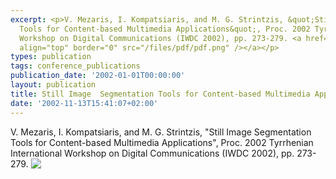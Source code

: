 ```yaml
---
excerpt: <p>V. Mezaris, I. Kompatsiaris, and M. G. Strintzis, &quot;Still Image Segmentation
  Tools for Content-based Multimedia Applications&quot;, Proc. 2002 Tyrrhenian International
  Workshop on Digital Communications (IWDC 2002), pp. 273-279. <a href="/files/pdf/iwdc2002_segmentation.pdf"><img
  align="top" border="0" src="/files/pdf/pdf.png" /></a></p>
types: publication
tags: conference_publications
publication_date: '2002-01-01T00:00:00'
layout: publication
title: Still Image  Segmentation Tools for Content-based Multimedia Applications
date: '2002-11-13T15:41:07+02:00'
---
```

<p>V. Mezaris, I. Kompatsiaris, and M. G. Strintzis, &quot;Still Image Segmentation Tools for Content-based Multimedia Applications&quot;, Proc. 2002 Tyrrhenian International Workshop on Digital Communications (IWDC 2002), pp. 273-279. <a href="/files/pdf/iwdc2002_segmentation.pdf"><img align="top" border="0" src="/files/pdf/pdf.png" /></a></p>
